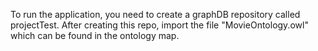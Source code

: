 To run the application, you need to create a graphDB repository called projectTest. After creating this repo, import the file "MovieOntology.owl" which can be found in the ontology map.

